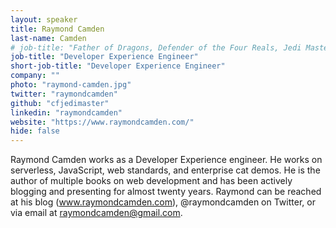 ```yaml
---
layout: speaker
title: Raymond Camden
last-name: Camden
# job-title: "Father of Dragons, Defender of the Four Reals, Jedi Master, Galaga High Score Achiever"
job-title: "Developer Experience Engineer"
short-job-title: "Developer Experience Engineer"
company: ""
photo: "raymond-camden.jpg"
twitter: "raymondcamden"
github: "cfjedimaster"
linkedin: "raymondcamden"
website: "https://www.raymondcamden.com/"
hide: false
---
```


Raymond Camden works as a Developer Experience engineer. He works on serverless, JavaScript, web standards, and enterprise cat demos. He is the author of multiple books on web development and has been actively blogging and presenting for almost twenty years. Raymond can be reached at his blog (www.raymondcamden.com), @raymondcamden on Twitter, or via email at raymondcamden@gmail.com.
